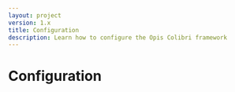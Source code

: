 ```yaml
---
layout: project
version: 1.x
title: Configuration
description: Learn how to configure the Opis Colibri framework
---
```

# Configuration
